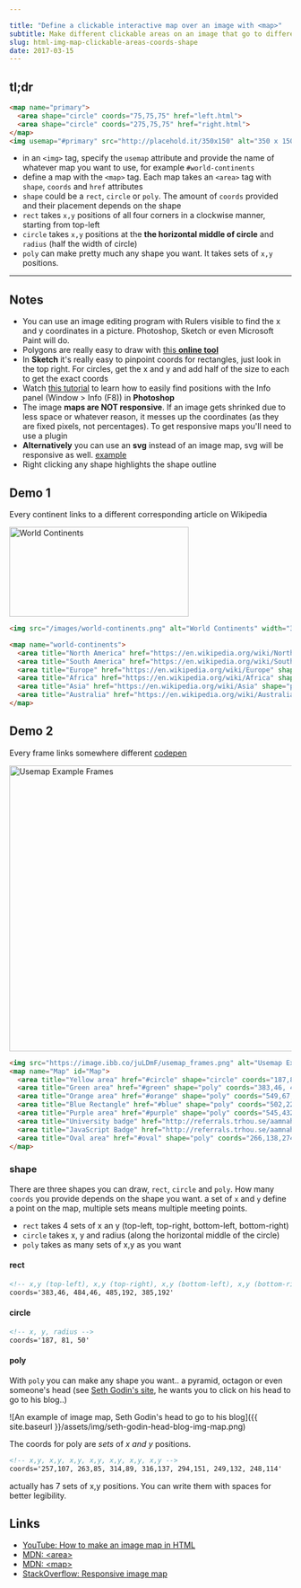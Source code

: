```yaml
---

title: "Define a clickable interactive map over an image with <map>"
subtitle: Make different clickable areas on an image that go to different links using only HTML
slug: html-img-map-clickable-areas-coords-shape
date: 2017-03-15
---
```


tl;dr
---

```html
<map name="primary">
  <area shape="circle" coords="75,75,75" href="left.html">
  <area shape="circle" coords="275,75,75" href="right.html">
</map>
<img usemap="#primary" src="http://placehold.it/350x150" alt="350 x 150 pic">
```

- in an `<img>` tag, specify the `usemap` attribute and provide the name of whatever map you want to use, for example `#world-continents`
- define a map with the `<map>` tag. Each map takes an `<area>` tag with `shape`, `coords` and `href` attributes
- `shape` could be a `rect`, `circle` or `poly`. The amount of `coords` provided and their placement depends on the shape
- `rect` takes `x,y` positions of all four corners in a clockwise manner, starting from top-left
- `circle` takes `x,y` positions at the **the horizontal middle of circle** and `radius` (half the width of circle)
- `poly` can make pretty much any shape you want. It takes sets of `x,y` positions.

---

Notes
---
- You can use an image editing program with Rulers visible to find the  x and y coordinates in a picture. Photoshop, Sketch or even Microsoft Paint will do.
- Polygons are really easy to draw with [this **online tool**][tool]
- In **Sketch** it's really easy to pinpoint coords for rectangles, just look in the top right. For circles, get the x and y and add half of the size to each to get the exact coords
- Watch [this tutorial][photoshop-tutorial] to learn how to easily find positions with the Info panel (Window > Info (F8)) in **Photoshop**
- The image **maps are NOT responsive**. If an image gets shrinked due to less space or whatever reason, it messes up the coordinates (as they are fixed pixels, not percentages). To get responsive maps you'll need to use a plugin
- **Alternatively** you can use an **svg** instead of an image map, svg will be responsive as well. [example](http://stackoverflow.com/a/28277021/890814)
- Right clicking any shape highlights the shape outline

## Demo 1

Every continent links to a different corresponding article on Wikipedia

<img src="{{ site.baseurl }}/assets/img/world-continents.png" alt="World Continents" width="320" height="160" orgwidth="320" orgheight="160" usemap="#world-continents">

<map name="world-continents">
  <area title="North America" href="https://en.wikipedia.org/wiki/North_America" shape="poly" coords="48,89,67,69,77,49,140,0,68,0,6,10,4,31,16,69">
  <area title="South America" href="https://en.wikipedia.org/wiki/South_America" shape="poly" coords="48,88,61,74,119,99,95,160,66,159">
  <area title="Europe" href="https://en.wikipedia.org/wiki/Europe" shape="poly" coords="124,49,145,46,158,50,187,43,198,6,146,1,115,21">
  <area title="Africa" href="https://en.wikipedia.org/wiki/Africa" shape="poly" coords="121,53,140,47,169,51,186,77,196,80,188,137,156,136,138,97,118,86">
  <area title="Asia" href="https://en.wikipedia.org/wiki/Asia" shape="poly" coords="166,50,184,77,201,74,215,91,258,108,263,87,283,74,297,8,192,3,191,29,187,46,170,42">
  <area title="Australia" href="https://en.wikipedia.org/wiki/Australia_(continent)" shape="poly" coords="257,107,263,85,314,89,316,137,294,151,249,132,248,114">
</map>

```html
<img src="/images/world-continents.png" alt="World Continents" width="320" height="160" orgwidth="320" orgheight="160" usemap="#world-continents">

<map name="world-continents">
  <area title="North America" href="https://en.wikipedia.org/wiki/North_America" shape="poly" coords="48,89,67,69,77,49,140,0,68,0,6,10,4,31,16,69">
  <area title="South America" href="https://en.wikipedia.org/wiki/South_America" shape="poly" coords="48,88,61,74,119,99,95,160,66,159">
  <area title="Europe" href="https://en.wikipedia.org/wiki/Europe" shape="poly" coords="124,49,145,46,158,50,187,43,198,6,146,1,115,21">
  <area title="Africa" href="https://en.wikipedia.org/wiki/Africa" shape="poly" coords="121,53,140,47,169,51,186,77,196,80,188,137,156,136,138,97,118,86">
  <area title="Asia" href="https://en.wikipedia.org/wiki/Asia" shape="poly" coords="166,50,184,77,201,74,215,91,258,108,263,87,283,74,297,8,192,3,191,29,187,46,170,42">
  <area title="Australia" href="https://en.wikipedia.org/wiki/Australia_(continent)" shape="poly" coords="257,107,263,85,314,89,316,137,294,151,249,132,248,114">
</map>
```

## Demo 2

Every frame links somewhere different [codepen](http://codepen.io/aamnah/pen/PpKLrd?editors=1000)

<img src="{{ site.baseurl }}/assets/img/usemap-frames.png" alt="Usemap Example Frames" usemap="#Map" width="795" height="509" orgwidth="795" orgheight="509" />
<map name="Map" id="Map">
  <area title="Yellow area" href="#circle" shape="circle" coords="187,81,50" />
  <area title="Green area" href="#green" shape="poly" coords="383,46, 484,46, 485,192, 385,192" />
  <area title="Orange area" href="#orange" shape="poly" coords="549,67, 643,67, 643,162, 550,162" />
  <area title="Blue Rectangle" href="#blue" shape="poly" coords="502,222, 643,222, 644,287, 502,287" />
  <area title="Purple area" href="#purple" shape="poly" coords="545,432,610,307,692,431" />
  <area title="University badge" href="http://referrals.trhou.se/aamnah" target="_blank" shape="circle" coords="167,287,95" />
  <area title="JavaScript Badge" href="http://referrals.trhou.se/aamnah" target="_blank" shape="poly" coords="396,245,313,290,307,303,307,382,314,396,396,441,479,398,487,383,488,305,478,288" />
  <area title="Oval area" href="#oval" shape="poly" coords="266,138,274,110,286,89,297,80,308,76,318,81,327,88,333,98,338,111,344,124,346,138,347,158,346,177,344,196,338,214,330,228,321,242,306,246,296,243,286,234,276,220,268,190,266,167" />
</map>

```html
<img src="https://image.ibb.co/juLDmF/usemap_frames.png" alt="Usemap Example Frames" usemap="#Map" width="795" height="509" orgwidth="795" orgheight="509" />
<map name="Map" id="Map">
  <area title="Yellow area" href="#circle" shape="circle" coords="187,81,50" />
  <area title="Green area" href="#green" shape="poly" coords="383,46, 484,46, 485,192, 385,192" />
  <area title="Orange area" href="#orange" shape="poly" coords="549,67, 643,67, 643,162, 550,162" />
  <area title="Blue Rectangle" href="#blue" shape="poly" coords="502,222, 643,222, 644,287, 502,287" />
  <area title="Purple area" href="#purple" shape="poly" coords="545,432,610,307,692,431" />
  <area title="University badge" href="http://referrals.trhou.se/aamnah" target="_blank" shape="circle" coords="167,287,95" />
  <area title="JavaScript Badge" href="http://referrals.trhou.se/aamnah" target="_blank" shape="poly" coords="396,245,313,290,307,303,307,382,314,396,396,441,479,398,487,383,488,305,478,288" />
  <area title="Oval area" href="#oval" shape="poly" coords="266,138,274,110,286,89,297,80,308,76,318,81,327,88,333,98,338,111,344,124,346,138,347,158,346,177,344,196,338,214,330,228,321,242,306,246,296,243,286,234,276,220,268,190,266,167" />
</map>
```

### shape

There are three shapes you can draw, `rect`, `circle` and `poly`. How many `coords` you provide depends on the shape you want. a set of `x` and `y` define a point on the map, multiple sets means multiple meeting points.

- `rect` takes 4 sets of x an y (top-left, top-right, bottom-left, bottom-right)
- `circle` takes x, y and radius (along the horizontal middle of the circle)
- `poly` takes as many sets of x,y as you want

#### rect

```html
<!-- x,y (top-left), x,y (top-right), x,y (bottom-left), x,y (bottom-right) -->
coords='383,46, 484,46, 485,192, 385,192'
```

#### circle

```html
<!-- x, y, radius -->
coords='187, 81, 50'
```


#### poly
With `poly` you can make any shape you want.. a pyramid, octagon or even someone's head (see [Seth Godin's site](http://sethgodin.com/sg/), he wants you to click on his head to go to his blog..)

![An example of image map, Seth Godin's head to go to his blog]({{ site.baseurl }}/assets/img/seth-godin-head-blog-img-map.png)

The coords for poly are _sets_ of _x and y_ positions. 

```html
<!-- x,y, x,y, x,y, x,y, x,y, x,y, x,y -->
coords='257,107, 263,85, 314,89, 316,137, 294,151, 249,132, 248,114'
```

actually has 7 sets of x,y positions. You can write them with spaces for better legibility.



Links
---

- [YouTube: How to make an image map in HTML](https://www.youtube.com/watch?v=YkdWRBL2BsM)
- [MDN: &lt;area&gt;](https://developer.mozilla.org/en-US/docs/Web/HTML/Element/area)
- [MDN: &lt;map&gt;](https://developer.mozilla.org/en/docs/Web/HTML/Element/map)
- [StackOverflow: Responsive image map](http://stackoverflow.com/questions/7844399/responsive-image-map)

[tool]: http://imagemap-generator.dariodomi.de/
[photoshop-tutorial]: https://www.youtube.com/watch?v=YkdWRBL2BsM
